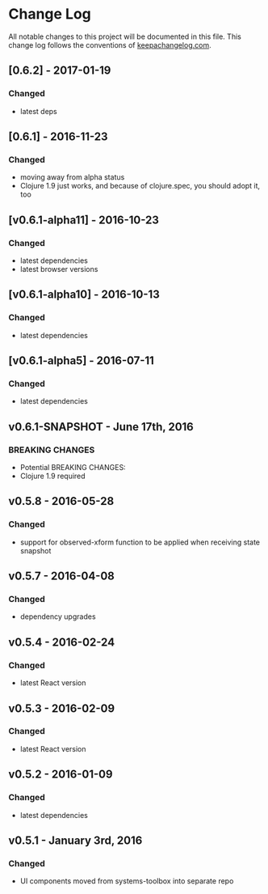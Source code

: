 # Change Log
All notable changes to this project will be documented in this file. This change log follows the conventions of [keepachangelog.com](http://keepachangelog.com/).

## [0.6.2] - 2017-01-19
### Changed
- latest deps

## [0.6.1] - 2016-11-23
### Changed
- moving away from alpha status
- Clojure 1.9 just works, and because of clojure.spec, you should adopt it, too

## [v0.6.1-alpha11] - 2016-10-23
### Changed
- latest dependencies
- latest browser versions

## [v0.6.1-alpha10] - 2016-10-13
### Changed
- latest dependencies

## [v0.6.1-alpha5] - 2016-07-11
### Changed
- latest dependencies

## v0.6.1-SNAPSHOT - June 17th, 2016
### BREAKING CHANGES
- Potential BREAKING CHANGES:
- Clojure 1.9 required

## v0.5.8 - 2016-05-28
### Changed
- support for observed-xform function to be applied when receiving state snapshot

## v0.5.7 - 2016-04-08
### Changed
- dependency upgrades

## v0.5.4 - 2016-02-24
### Changed
- latest React version

## v0.5.3 - 2016-02-09
### Changed
- latest React version

## v0.5.2 - 2016-01-09
### Changed
- latest dependencies

## v0.5.1 - January 3rd, 2016
### Changed
- UI components moved from systems-toolbox into separate repo
